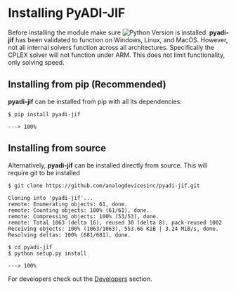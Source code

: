 # Installing PyADI-JIF

Before installing the module make sure <img src="https://img.shields.io/badge/python-3.7+-blue.svg" alt="Python Version"> is installed. **pyadi-jif** has been validated to function on Windows, Linux, and MacOS. However, not all internal solvers function across all architectures. Specifically the CPLEX solver will not function under ARM. This does not limit functionality, only solving speed.

## Installing from pip (Recommended)

**pyadi-jif** can be installed from pip with all its dependencies: 

<div class="termy">

```console
$ pip install pyadi-jif

---> 100%
```

</div>

## Installing from source

Alternatively, **pyadi-jif** can be installed directly from source. This will require git to be installed

<div class="termy">

```console
$ git clone https://github.com/analogdevicesinc/pyadi-jif.git

Cloning into 'pyadi-jif'...
remote: Enumerating objects: 61, done.
remote: Counting objects: 100% (61/61), done.
remote: Compressing objects: 100% (53/53), done.
remote: Total 1063 (delta 16), reused 30 (delta 8), pack-reused 1002
Receiving objects: 100% (1063/1063), 553.66 KiB | 3.24 MiB/s, done.
Resolving deltas: 100% (681/681), done.

$ cd pyadi-jif
$ python setup.py install

---> 100%
```

</div>

For developers check out the [Developers](developers.md) section.